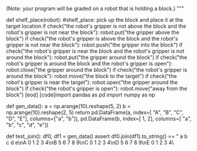 

(Note: your program will be graded on a robot that is holding a block.)
"""

def shelf_place(robot):
    #shelf_place: pick up the block and place it at the target location
    if check("the robot's gripper is not above the block and the robot's gripper is not near the block"):
        robot.put("the gripper above the block")
    if check("the robot's gripper is above the block and the robot's gripper is not near the block"):
        robot.push("the gripper into the block")
    if check("the robot's gripper is near the block and the robot's gripper is not around the block"):
        robot.put("the gripper around the block")
    if check("the robot's gripper is around the block and the robot's gripper is open"):
        robot.close("the gripper around the block")
    if check("the robot's gripper is around the block"):
        robot.move("the block to the target")
    if check("the robot's gripper is near the target"):
        robot.open("the gripper around the block")
    if check("the robot's gripper is open"):
        robot.move("away from the block")
[eod] [code]import pandas as pd
import numpy as np


def gen_data():
    a = np.arange(10).reshape(5, 2)
    b = np.arange(10).reshape(2, 5)
    return pd.DataFrame(a, index=[
                         "A", "B", "C", "D", "E"], columns=["a", "b"]), pd.DataFrame(b, index=[
                                                                                        1, 2], columns=[
                                                                                                           "a", "b", "c", "d", "e"])


def test_join():
    df0, df1 = gen_data()
    assert df0.join(df1).to_string() == "              a  b  c  d  e\nA      0  1  2  3  4\nB      5  6  7  8  9\nC      0  1  2  3  4\nD      5  6  7  8  9\nE      0  1  2  3  4\